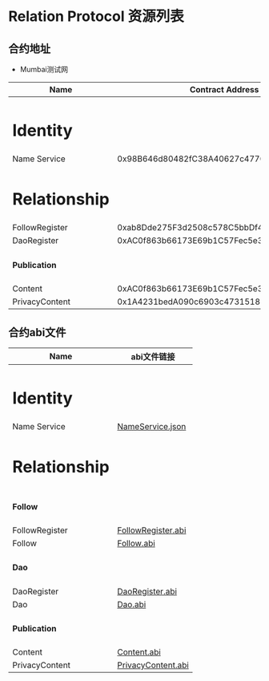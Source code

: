 # Relation Protocol 资源列表

## 合约地址

* Mumbai测试网

| Name                                   | Contract Address                           |
|----------------------------------------|--------------------------------------------|
| <h1><strong>Identity</strong></h1>     |                                            |
| Name Service                           | 0x98B646d80482fC38A40627c4770307529EE594E0 |
| <h1><strong>Relationship</strong></h1> |                                            |
| FollowRegister                         | 0xab8Dde275F3d2508c578C5bbDf43E81964BF18A4 |
| DaoRegister                            | 0xAC0f863b66173E69b1C57Fec5e31c01c7C6959B7 |
| <h4>Publication</h4>                   |                                            |
| Content                                | 0xAC0f863b66173E69b1C57Fec5e31c01c7C6959B7 |
| PrivacyContent                         | 0x1A4231bedA090c6903c4731518C616F8FAEc5dc7 |



## 合约abi文件


| Name                                   | abi文件链接                                          |
|----------------------------------------|--------------------------------------------------|
| <h1><strong>Identity</strong></h1>     |                                                  |
| Name Service                           | [NameService.json](../abi/NameService.json)      |
| <h1><strong>Relationship</strong></h1> |                                                  |
| <h4>Follow</h4>                        |                                                  |
| FollowRegister                         | [FollowRegister.abi](../abi/FollowRegister.json) |
| Follow                                 | [Follow.abi](../abi/Follow.json)                 |
| <h4>Dao</h4>                           |                                                  |
| DaoRegister                            | [DaoRegister.abi](../abi/DaoRegister.json)       |
| Dao                                    | [Dao.abi](../abi/Dao.json)                       |
| <h4>Publication</h4>                   |                                                  |
| Content                                | [Content.abi](../abi/Content.json)               |
| PrivacyContent                         | [PrivacyContent.abi](../abi/PrivacyContent.json) |




